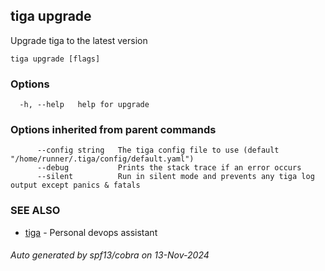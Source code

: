 ## tiga upgrade

Upgrade tiga to the latest version

```
tiga upgrade [flags]
```

### Options

```
  -h, --help   help for upgrade
```

### Options inherited from parent commands

```
      --config string   The tiga config file to use (default "/home/runner/.tiga/config/default.yaml")
      --debug           Prints the stack trace if an error occurs
      --silent          Run in silent mode and prevents any tiga log output except panics & fatals
```

### SEE ALSO

* [tiga](tiga.md)	 - Personal devops assistant

###### Auto generated by spf13/cobra on 13-Nov-2024
